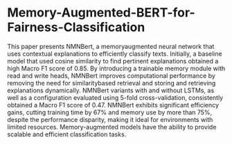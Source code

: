 # Memory-Augmented-BERT-for-Fairness-Classification

This paper presents NMNBert, a memoryaugmented neural network that uses contextual explanations to efficiently classify texts. Initially, a baseline model that used cosine similarity to find pertinent explanations obtained a high Macro F1 score of 0.85. By introducing a trainable memory module with read and write heads, NMNBert improves computational performance by removing the need for similaritybased retrieval and storing and retrieving explanations dynamically. NMNBert variants with and without LSTMs, as well as a configuration evaluated using 5-fold cross-validation, consistently obtained a Macro F1 score of 0.47. NMNBert exhibits significant efficiency gains, cutting training time by 67% and memory use by more than 75%, despite the performance disparity, making it ideal for environments with limited resources. Memory-augmented models have the ability to provide scalable and efficient classification tasks.
